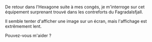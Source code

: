De retour dans l'Hexagone suite à mes congés, je m'interroge sur cet équipement surprenant trouvé dans les contreforts du Fagradalsfjall.

Il semble tenter d'afficher une image sur un écran, mais l'affichage est extrêmement lent.

Pouvez-vous m'aider ?
